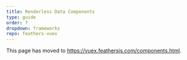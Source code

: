 ```yaml
---
title: Renderless Data Components
type: guide
order: 7
dropdown: frameworks
repo: feathers-vuex
---
```


This page has moved to https://vuex.feathersjs.com/components.html.
